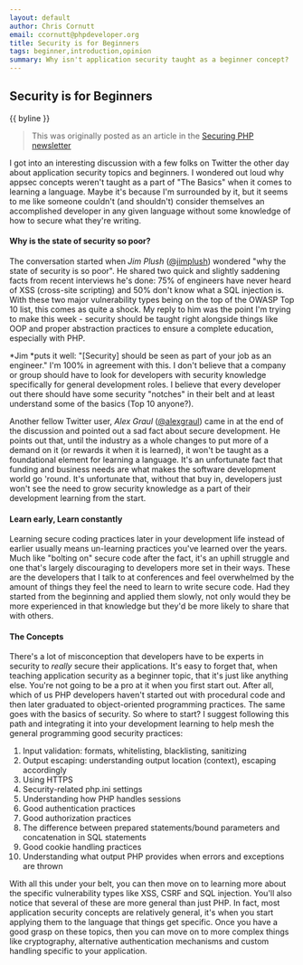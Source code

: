 ```yaml
---
layout: default
author: Chris Cornutt
email: ccornutt@phpdeveloper.org
title: Security is for Beginners
tags: beginner,introduction,opinion
summary: Why isn't application security taught as a beginner concept?
---
```


Security is for Beginners
--------------

{{ byline }}

> This was originally posted as an article in the [Securing PHP newsletter](http://securingphp.com)

I got into an interesting discussion with a few folks on Twitter the other day about application security topics and beginners. I wondered out loud why appsec concepts weren't taught as a part of "The Basics" when it comes to learning a language. Maybe it's because I'm surrounded by it, but it seems to me like someone couldn't (and shouldn't) consider themselves an accomplished developer in any given language without some knowledge of how to secure what they're writing.

#### Why is the state of security so poor?

The conversation started when *Jim Plush* ([@jimplush](http://twitter.com/jimplush)) wondered "why the state of security is so poor". He shared two quick and slightly saddening facts from recent interviews he's done: 75% of engineers have never heard of XSS (cross-site scripting) and 50% don't know what a SQL injection is. With these two major vulnerability types being on the top of the OWASP Top 10 list, this comes as quite a shock. My reply to him was the point I'm trying to make this week - security should be taught right alongside things like OOP and proper abstraction practices to ensure a complete education, especially with PHP.

*Jim *puts it well: "[Security] should be seen as part of your job as an engineer." I'm 100% in agreement with this. I don't believe that a company or group should have to look for developers with security knowledge specifically for general development roles. I believe that every developer out there should have some security "notches" in their belt and at least understand some of the basics (Top 10 anyone?).

Another fellow Twitter user, *Alex Graul* ([@alexgraul](http://twitter.com/alexgraul)) came in at the end of the discussion and pointed out a sad fact about secure development. He points out that, until the industry as a whole changes to put more of a demand on it (or rewards it when it is learned), it won't be taught as a foundational element for learning a language. It's an unfortunate fact that funding and business needs are what makes the software development world go 'round. It's unfortunate that, without that buy in, developers just won't see the need to grow security knowledge as a part of their development learning from the start.

#### Learn early, Learn constantly

Learning secure coding practices later in your development life instead of earlier usually means un-learning practices you've learned over the years. Much like "bolting on" secure code after the fact, it's an uphill struggle and one that's largely discouraging to developers more set in their ways. These are the developers that I talk to at conferences and feel overwhelmed by the amount of things they feel the need to learn to write secure code. Had they started from the beginning and applied them slowly, not only would they be more experienced in that knowledge but they'd be more likely to share that with others.

#### The Concepts

There's a lot of misconception that developers have to be experts in security to *really* secure their applications. It's easy to forget that, when teaching application security as a beginner topic, that it's just like anything else. You're not going to be a pro at it when you first start out. After all, which of us PHP developers haven't started out with procedural code and then later graduated to object-oriented programming practices. The same goes with the basics of security. So where to start? I suggest following this path and integrating it into your development learning to help mesh the general programming good security practices:

1. Input validation: formats, whitelisting, blacklisting, sanitizing
2. Output escaping: understanding output location (context), escaping accordingly
3. Using HTTPS
4. Security-related php.ini settings
4. Understanding how PHP handles sessions
5. Good authentication practices
6. Good authorization practices
7. The difference between prepared statements/bound parameters and concatenation in SQL statements
8. Good cookie handling practices
9. Understanding what output PHP provides when errors and exceptions are thrown

With all this under your belt, you can then move on to learning more about the specific vulnerability types like XSS, CSRF and SQL injection. You'll also notice that several of these are more general than just PHP. In fact, most application security concepts are relatively general, it's when you start applying them to the language that things get specific. Once you have a good grasp on these topics, then you can move on to more complex things like cryptography, alternative authentication mechanisms and custom handling specific to your application.

